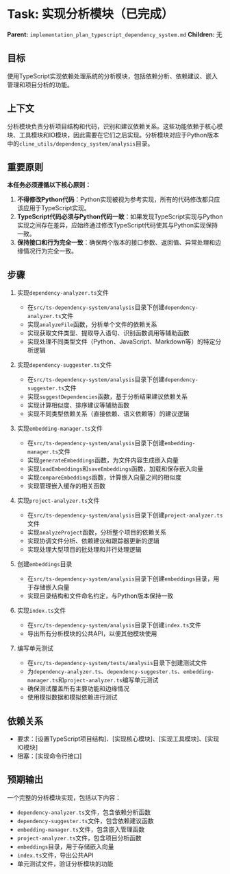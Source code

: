 # Task: 实现分析模块（已完成）
   **Parent:** `implementation_plan_typescript_dependency_system.md`
   **Children:** 无

## 目标
使用TypeScript实现依赖处理系统的分析模块，包括依赖分析、依赖建议、嵌入管理和项目分析的功能。

## 上下文
分析模块负责分析项目结构和代码，识别和建议依赖关系。这些功能依赖于核心模块、工具模块和IO模块，因此需要在它们之后实现。分析模块对应于Python版本中的`cline_utils/dependency_system/analysis`目录。

## 重要原则
**本任务必须遵循以下核心原则：**
1. **不得修改Python代码**：Python实现被视为参考实现，所有的代码修改都只应该应用于TypeScript实现。
2. **TypeScript代码必须与Python代码一致**：如果发现TypeScript实现与Python实现之间存在差异，应始终通过修改TypeScript代码使其与Python实现保持一致。
3. **保持接口和行为完全一致**：确保两个版本的接口参数、返回值、异常处理和边缘情况行为完全一致。

## 步骤
1. 实现`dependency-analyzer.ts`文件
   - 在`src/ts-dependency-system/analysis`目录下创建`dependency-analyzer.ts`文件
   - 实现`analyzeFile`函数，分析单个文件的依赖关系
   - 实现获取文件类型、提取导入语句、识别函数调用等辅助函数
   - 实现处理不同类型文件（Python、JavaScript、Markdown等）的特定分析逻辑

2. 实现`dependency-suggester.ts`文件
   - 在`src/ts-dependency-system/analysis`目录下创建`dependency-suggester.ts`文件
   - 实现`suggestDependencies`函数，基于分析结果建议依赖关系
   - 实现计算相似度、排序建议等辅助函数
   - 实现不同类型依赖关系（直接依赖、语义依赖等）的建议逻辑

3. 实现`embedding-manager.ts`文件
   - 在`src/ts-dependency-system/analysis`目录下创建`embedding-manager.ts`文件
   - 实现`generateEmbeddings`函数，为文件内容生成嵌入向量
   - 实现`loadEmbeddings`和`saveEmbeddings`函数，加载和保存嵌入向量
   - 实现`compareEmbeddings`函数，计算嵌入向量之间的相似度
   - 实现管理嵌入缓存的相关函数

4. 实现`project-analyzer.ts`文件
   - 在`src/ts-dependency-system/analysis`目录下创建`project-analyzer.ts`文件
   - 实现`analyzeProject`函数，分析整个项目的依赖关系
   - 实现协调文件分析、依赖建议和跟踪器更新的逻辑
   - 实现处理大型项目的批处理和并行处理逻辑

5. 创建`embeddings`目录
   - 在`src/ts-dependency-system/analysis`目录下创建`embeddings`目录，用于存储嵌入向量
   - 实现目录结构和文件命名约定，与Python版本保持一致

6. 实现`index.ts`文件
   - 在`src/ts-dependency-system/analysis`目录下创建`index.ts`文件
   - 导出所有分析模块的公共API，以便其他模块使用

7. 编写单元测试
   - 在`src/ts-dependency-system/tests/analysis`目录下创建测试文件
   - 为`dependency-analyzer.ts`、`dependency-suggester.ts`、`embedding-manager.ts`和`project-analyzer.ts`编写单元测试
   - 确保测试覆盖所有主要功能和边缘情况
   - 使用模拟数据和模拟依赖进行测试

## 依赖关系
- 要求：[设置TypeScript项目结构]、[实现核心模块]、[实现工具模块]、[实现IO模块]
- 阻塞：[实现命令行接口]

## 预期输出
一个完整的分析模块实现，包括以下内容：
- `dependency-analyzer.ts`文件，包含依赖分析函数
- `dependency-suggester.ts`文件，包含依赖建议函数
- `embedding-manager.ts`文件，包含嵌入管理函数
- `project-analyzer.ts`文件，包含项目分析函数
- `embeddings`目录，用于存储嵌入向量
- `index.ts`文件，导出公共API
- 单元测试文件，验证分析模块的功能
